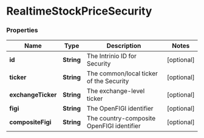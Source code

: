# RealtimeStockPriceSecurity

### Properties
Name | Type | Description | Notes
------------ | ------------- | ------------- | -------------
**id** | **String** | The Intrinio ID for Security | [optional] 
**ticker** | **String** | The common/local ticker of the Security | [optional] 
**exchangeTicker** | **String** | The exchange-level ticker | [optional] 
**figi** | **String** | The OpenFIGI identifier | [optional] 
**compositeFigi** | **String** | The country-composite OpenFIGI identifier | [optional] 




